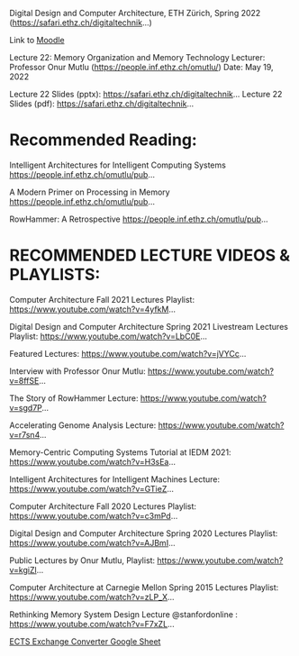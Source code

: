 Digital Design and Computer Architecture, ETH Zürich, Spring 2022 (https://safari.ethz.ch/digitaltechnik...)

Link to [Moodle](https://moodle-app2.let.ethz.ch/course/view.php?id=16852)

Lecture 22: Memory Organization and Memory Technology
Lecturer: Professor Onur Mutlu (https://people.inf.ethz.ch/omutlu/)
Date: May 19, 2022

Lecture 22 Slides (pptx): https://safari.ethz.ch/digitaltechnik...
Lecture 22 Slides (pdf): https://safari.ethz.ch/digitaltechnik...

Recommended Reading: 
====================
Intelligent Architectures for Intelligent Computing Systems 
https://people.inf.ethz.ch/omutlu/pub... 

A Modern Primer on Processing in Memory
https://people.inf.ethz.ch/omutlu/pub... 

RowHammer: A Retrospective
https://people.inf.ethz.ch/omutlu/pub...


RECOMMENDED LECTURE VIDEOS & PLAYLISTS:
========================================
Computer Architecture Fall 2021 Lectures Playlist:
https://www.youtube.com/watch?v=4yfkM...

Digital Design and Computer Architecture Spring 2021 Livestream Lectures Playlist:
https://www.youtube.com/watch?v=LbC0E...

Featured Lectures:
https://www.youtube.com/watch?v=jVYCc...

Interview with Professor Onur Mutlu:
https://www.youtube.com/watch?v=8ffSE...

The Story of RowHammer Lecture:
https://www.youtube.com/watch?v=sgd7P...

Accelerating Genome Analysis Lecture:
https://www.youtube.com/watch?v=r7sn4...

Memory-Centric Computing Systems Tutorial at IEDM 2021:
https://www.youtube.com/watch?v=H3sEa...

Intelligent Architectures for Intelligent Machines Lecture:
https://www.youtube.com/watch?v=GTieZ...

Computer Architecture Fall 2020 Lectures Playlist:
https://www.youtube.com/watch?v=c3mPd...

Digital Design and Computer Architecture Spring 2020 Lectures Playlist:
https://www.youtube.com/watch?v=AJBmI...

Public Lectures by Onur Mutlu, Playlist:
https://www.youtube.com/watch?v=kgiZl...

Computer Architecture at Carnegie Mellon Spring 2015 Lectures Playlist:
https://www.youtube.com/watch?v=zLP_X...

Rethinking Memory System Design Lecture  @stanfordonline :
https://www.youtube.com/watch?v=F7xZL...


[ECTS Exchange Converter Google Sheet](https://docs.google.com/spreadsheets/d/1SvVyaDaUeci1di4C1Z98w9pTXPFLlkdwPgNryHG7Fko/edit#gid=0)
